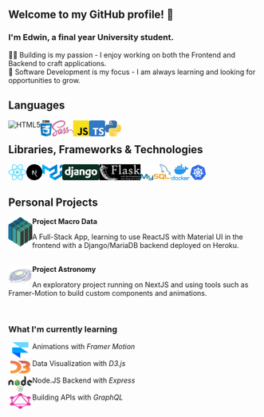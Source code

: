 ## Welcome to my GitHub profile! 👋

### I'm Edwin, a final year University student.
👩‍💻 Building is my passion - I enjoy working on both the Frontend and Backend to craft applications.  
🎯 Software Development is my focus - I am always learning and looking for opportunities to grow.
 
## Languages
<img align="left" alt="HTML5" height="32px" src="https://github.com/edwinlzs/edwinlzs/blob/main/assets/techlogos/HTML5.svg" />
<img align="left" alt="CSS3" height="32px" src="https://github.com/edwinlzs/edwinlzs/blob/main/assets/techlogos/CSS.svg" />
<img align="left" alt="Sass" height="32px" src="https://github.com/edwinlzs/edwinlzs/blob/main/assets/techlogos/Sass.svg" />
<img align="left" alt="JavaScript" height="32px" src="https://github.com/edwinlzs/edwinlzs/blob/main/assets/techlogos/JavaScript.svg" />
<img align="left" alt="TypeScript" height="32px" src="https://github.com/edwinlzs/edwinlzs/blob/main/assets/techlogos/TypeScript.svg" />
<img align="left" alt="Python" height="32px" src="https://github.com/edwinlzs/edwinlzs/blob/main/assets/techlogos/Python.svg" />
<br/>

## Libraries, Frameworks & Technologies
<img align="left" alt="React" height="32px" src="https://github.com/edwinlzs/edwinlzs/blob/main/assets/techlogos/React.svg" />
<img align="left" alt="Next.js" height="32px" src="https://github.com/edwinlzs/edwinlzs/blob/main/assets/techlogos/NextJS.png" />
<img align="left" alt="Material UI" height="32px" src="https://github.com/edwinlzs/edwinlzs/blob/main/assets/techlogos/Material UI.svg" />
<img align="left" alt="Django" height="32px" src="https://github.com/edwinlzs/edwinlzs/blob/main/assets/techlogos/Django.svg" />
<img align="left" alt="Flask" height="32px" src="https://github.com/edwinlzs/edwinlzs/blob/main/assets/techlogos/Flask.png" />
<img align="left" alt="MySQL" height="32px" src="https://github.com/edwinlzs/edwinlzs/blob/main/assets/techlogos/MySQL.svg" />
<img align="left" alt="Docker" height="32px" src="https://github.com/edwinlzs/edwinlzs/blob/main/assets/techlogos/Docker.png" />
<img align="left" alt="Kubernetes" height="32px" src="https://github.com/edwinlzs/edwinlzs/blob/main/assets/techlogos/Kubernetes.svg" />
<br/><br/>

## Personal Projects
<div>
 <img align="left" alt="Project Macro Data" width="48px" src="https://github.com/edwinlzs/edwinlzs/blob/main/assets/projects/macrodatalogodark.png" /> <strong>Project Macro Data</strong><br/>
 <p>
  A Full-Stack App, learning to use ReactJS with Material UI in the frontend with a Django/MariaDB backend deployed on Heroku.
 </p>
</div> <br/>

<div>
 <img align="left" alt="Astronomy" width="48px" src="https://github.com/edwinlzs/edwinlzs/blob/main/assets/projects/pngGalaxy.png" />
 <div>
 <strong>Project Astronomy</strong><br/>
 <p>
 An exploratory project running on NextJS and using tools such as Framer-Motion to build custom components and animations.
 </p>
 </div>
</div> <br/>


### What I'm currently learning
<div><img align="left" alt="Framer" height="32px" width="48px" src="https://github.com/edwinlzs/edwinlzs/blob/main/assets/techlogos/Framer.svg" /> Animations with <em>Framer Motion</em></div> <br/>
<div><img align="left" alt="D3.js" height="32px" width="48px" src="https://github.com/edwinlzs/edwinlzs/blob/main/assets/techlogos/D3.svg" /> Data Visualization with <em>D3.js</em></div> <br/>
<div><img align="left" alt="Express" height="32px" width="48px" src="https://github.com/edwinlzs/edwinlzs/blob/main/assets/techlogos/NodeJS.svg" /> Node.JS Backend with <em>Express</em></div> <br/>
<div><img align="left" alt="GraphQL" height="32px" width="48px" src="https://github.com/edwinlzs/edwinlzs/blob/main/assets/techlogos/GraphQL.svg" /> Building APIs with <em>GraphQL</em></div> <br/>

<!--
**edwinlzs/edwinlzs** is a ✨ _special_ ✨ repository because its `README.md` (this file) appears on your GitHub profile.

Here are some ideas to get you started:

- 🔭 I’m currently working on ...
- 🌱 I’m currently learning ...
- 👯 I’m looking to collaborate on ...
- 🤔 I’m looking for help with ...
- 💬 Ask me about ...
- 📫 How to reach me: ...
- 😄 Pronouns: ...
- ⚡ Fun fact: ...
-->
